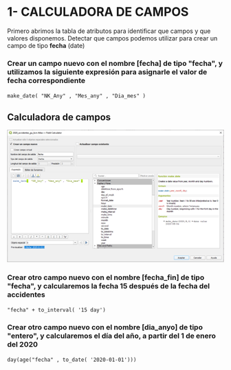 # 1- CALCULADORA DE CAMPOS
Primero abrimos la tabla de atributos para identificar que campos y que valores disponemos.
Detectar que campos podemos utilizar para crear un campo de tipo **fecha** (date)

### Crear un campo nuevo con el nombre [fecha] de tipo "fecha", y utilizamos la siguiente expresión para asignarle el valor de fecha correspondiente
<code>make_date(  "NK_Any" , "Mes_any" , "Dia_mes" )</code>

## Calculadora de campos
![Calcular fecha](./Imagenes/calculadora_campos_fecha.png)

### Crear otro campo nuevo con el nombre [fecha_fin] de tipo "fecha", y calcularemos la fecha 15 después de la fecha del accidentes
<code>"fecha" +  to_interval( '15 day')</code>

### Crear otro campo nuevo con el nombre [dia_anyo] de tipo "entero", y calcularemos el día del año, a partir del 1 de enero del 2020
<code>day(age("fecha" ,  to_date( '2020-01-01')))</code>
